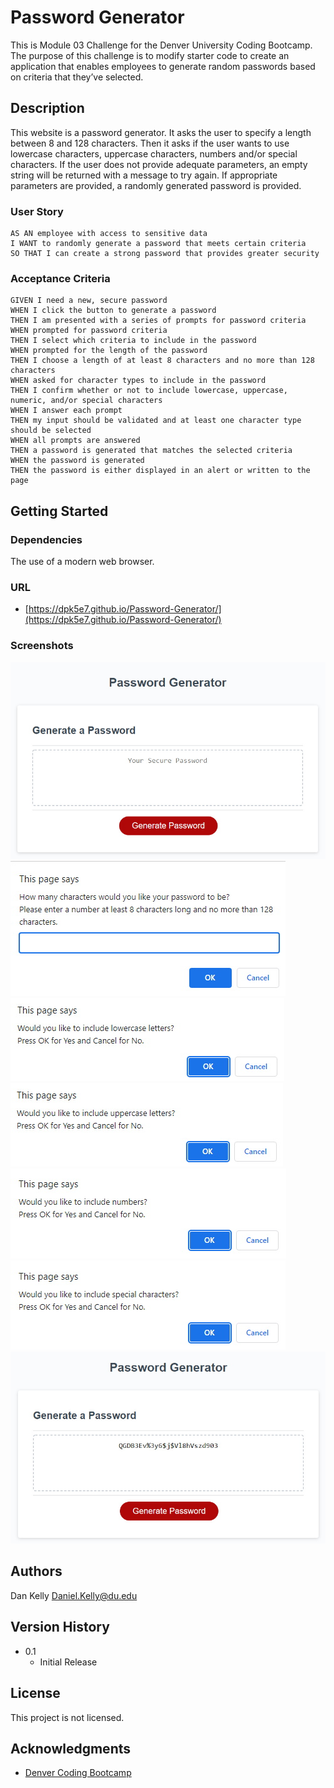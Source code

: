 # Password Generator

This is Module 03 Challenge for the Denver University Coding Bootcamp.  The purpose of this challenge is to modify starter code to create an application that enables employees to generate random passwords based on criteria that they’ve selected.

## Description

This website is a password generator. It asks the user to specify a length between 8 and 128 characters. Then it asks if the user wants to use lowercase characters, uppercase characters, numbers and/or special characters. If the user does not provide adequate parameters, an empty string will be returned with a message to try again. If appropriate parameters are provided, a randomly generated password is provided.

### User Story

```
AS AN employee with access to sensitive data
I WANT to randomly generate a password that meets certain criteria
SO THAT I can create a strong password that provides greater security
```

### Acceptance Criteria

```
GIVEN I need a new, secure password
WHEN I click the button to generate a password
THEN I am presented with a series of prompts for password criteria
WHEN prompted for password criteria
THEN I select which criteria to include in the password
WHEN prompted for the length of the password
THEN I choose a length of at least 8 characters and no more than 128 characters
WHEN asked for character types to include in the password
THEN I confirm whether or not to include lowercase, uppercase, numeric, and/or special characters
WHEN I answer each prompt
THEN my input should be validated and at least one character type should be selected
WHEN all prompts are answered
THEN a password is generated that matches the selected criteria
WHEN the password is generated
THEN the password is either displayed in an alert or written to the page
```

## Getting Started

### Dependencies

The use of a modern web browser.

### URL

- [https://dpk5e7.github.io/Password-Generator/](https://dpk5e7.github.io/Password-Generator/)

### Screenshots

![Screenshot 1](./assets/Screenshots/screenshot1.jpg)
![Screenshot 2](./assets/Screenshots/screenshot2.jpg)
![Screenshot 3](./assets/Screenshots/screenshot3.jpg)
![Screenshot 4](./assets/Screenshots/screenshot4.jpg)
![Screenshot 5](./assets/Screenshots/screenshot5.jpg)
![Screenshot 6](./assets/Screenshots/screenshot6.jpg)
![Screenshot 7](./assets/Screenshots/screenshot7.jpg)

## Authors

Dan Kelly
Daniel.Kelly@du.edu

## Version History

- 0.1
  - Initial Release

## License

This project is not licensed.

## Acknowledgments

- [Denver Coding Bootcamp](https://bootcamp.du.edu/)

